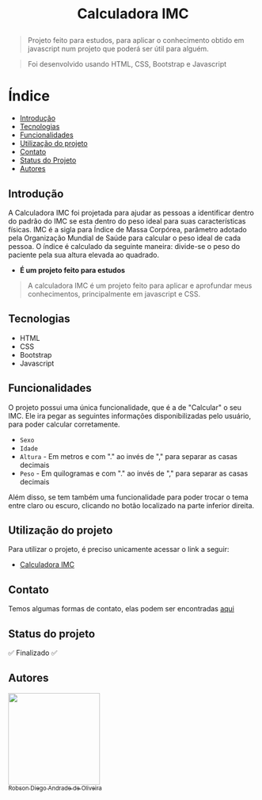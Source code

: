 <h1 align="center">
  <p>Calculadora IMC</p>
</h1>

> Projeto feito para estudos, para aplicar o conhecimento obtido em javascript num projeto que poderá ser útil para alguém.

> Foi desenvolvido usando HTML, CSS, Bootstrap e Javascript

# Índice 

* [Introdução](##Introdução)
* [Tecnologias](##Tecnologias)
* [Funcionalidades](##Funcionalidades)
* [Utilização do projeto](##tilização-do-projeto)
* [Contato](##Contato)
* [Status do Projeto](##Status-do-projeto)
* [Autores](##Autores)


## Introdução
A Calculadora IMC foi projetada para ajudar as pessoas a identificar dentro do padrão do IMC se esta dentro do peso ideal para suas características físicas.
IMC é a sigla para Índice de Massa Corpórea, parâmetro adotado pela Organização Mundial de Saúde para calcular o peso ideal de cada pessoa. O índice é calculado da seguinte maneira: divide-se o peso do paciente pela sua altura elevada ao quadrado.

- **É um projeto feito para estudos**

> A calculadora IMC é um projeto feito para aplicar e aprofundar meus conhecimentos, principalmente em javascript e CSS.

## Tecnologias

* HTML
* CSS
* Bootstrap
* Javascript

## Funcionalidades
O projeto possui uma única funcionalidade, que é a de "Calcular" o seu IMC. Ele ira pegar as seguintes informações disponibilizadas pelo usuário, para poder calcular corretamente.

- `Sexo`
- `Idade`
- `Altura` - Em metros e com "." ao invés de "," para separar as casas decimais
- `Peso` - Em quilogramas e com "." ao invés de "," para separar as casas decimais

Além disso, se tem também uma funcionalidade para poder trocar o tema entre claro ou escuro, clicando no botão localizado na parte inferior direita.

## Utilização do projeto
Para utilizar o projeto, é preciso unicamente acessar o link a seguir:

- [Calculadora IMC](https://therealsz.github.io/Calculadora_IMC/Index.html)

## Contato
Temos algumas formas de contato, elas podem ser encontradas [aqui](https://github.com/TheRealsz)

## Status do projeto
:white_check_mark: Finalizado :white_check_mark:

## Autores
[<img src="https://avatars.githubusercontent.com/u/77800184?v=4" width=185><br><sub>Robson Diego Andrade de Oliveira</sub>](https://github.com/TheRealRobinho)
